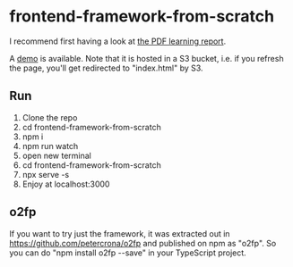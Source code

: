 # frontend-framework-from-scratch

I recommend first having a look at [the PDF learning report](https://github.com/petercrona/o2fp/raw/main/report.pdf).

A [demo](http://frontend-framework-from-scratch.s3-website.eu-central-1.amazonaws.com/) is available. Note that it is hosted in a S3 bucket, i.e. if you refresh the page, you'll get redirected to "index.html" by S3.

## Run

1. Clone the repo
2. cd frontend-framework-from-scratch
2. npm i
3. npm run watch
4. open new terminal
5. cd frontend-framework-from-scratch 
6. npx serve -s
7. Enjoy at localhost:3000

## o2fp

If you want to try just the framework, it was extracted out in https://github.com/petercrona/o2fp and published on npm as "o2fp". So you can do "npm install o2fp --save" in your TypeScript project.
